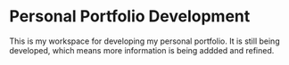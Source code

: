 # Personal Portfolio Development

This is my workspace for developing my personal portfolio. It is still being developed, which means more information is being addded and refined. 

